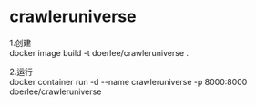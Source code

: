# crawleruniverse
1.创建\
docker image build -t doerlee/crawleruniverse .

2.运行\
docker container run -d --name crawleruniverse -p 8000:8000 doerlee/crawleruniverse
